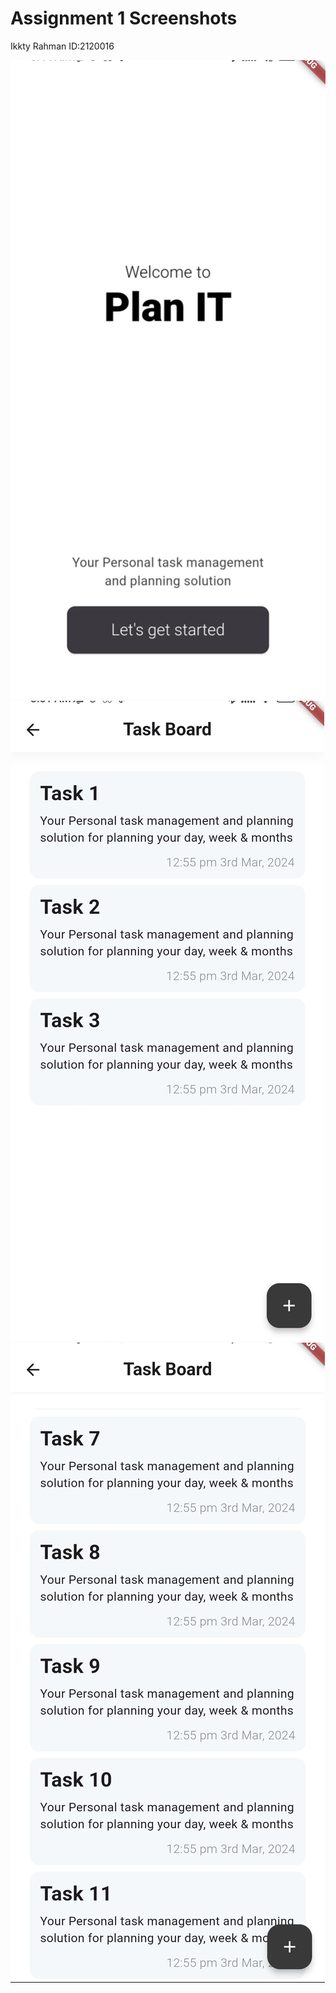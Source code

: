 # Assignment 1 Screenshots
Ikkty Rahman ID:2120016

<img src="screencaps/1709416429534.jpg" alt="site screenshot">
<img src="screencaps/1709416429522.jpg" alt="site screenshot">
<img src="screencaps/1709416429513.jpg" alt="site screenshot">
